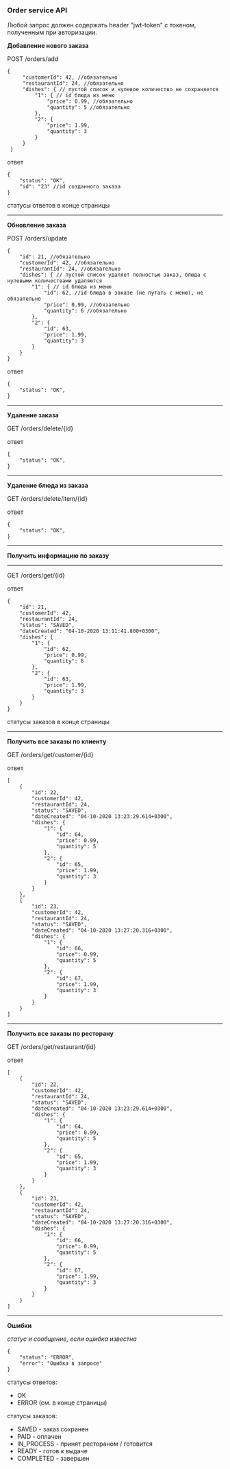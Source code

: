 ### Order service API

Любой запрос должен содержать header "jwt-token" с токеном, полученным при авторизации.

**Добавление нового заказа**

POST /orders/add
```json5
{
     "customerId": 42, //обязательно
     "restaurantId": 24, //обязательно
     "dishes": { // пустой список и нулевое количество не сохраняется
         "1": { // id блюда из меню
             "price": 0.99, //обязательно
             "quantity": 5 //обязательно
         },
         "2": {
             "price": 1.99,
             "quantity": 3
         }
     }
 }
```
ответ
```json5
{
    "status": "OK",
    "id": "23" //id созданного заказа
}
```
статусы ответов в конце страницы

---
**Обновление заказа**

POST /orders/update
```json5
{
    "id": 21, //обязательно
    "customerId": 42, //обязательно
    "restaurantId": 24, //обязательно
    "dishes": { // пустой список удаляет полностью заказ, блюда с нулевыми количествами удаляются
        "1": { // id блюда из меню
            "id": 62, //id блюда в заказе (не путать с меню), не обязательно
            "price": 0.99, //обязательно
            "quantity": 6 //обязательно
        },
        "2": {
            "id": 63,
            "price": 1.99,
            "quantity": 3
        }
    }
}
```
ответ
```json5
{
    "status": "OK",
}
```
---
**Удаление заказа**

GET /orders/delete/{id}

ответ
```json5
{
    "status": "OK",
}
```
---
**Удаление блюда из заказа**

GET /orders/delete/item/{id}

ответ
```json5
{
    "status": "OK",
}
```
---
**Получить информацию по заказу**

---
GET /orders/get/{id}

ответ
```json5
{
    "id": 21,
    "customerId": 42,
    "restaurantId": 24,
    "status": "SAVED",
    "dateCreated": "04-10-2020 13:11:41.800+0300",
    "dishes": {
        "1": {
            "id": 62,
            "price": 0.99,
            "quantity": 6
        },
        "2": {
            "id": 63,
            "price": 1.99,
            "quantity": 3
        }
    }
}
```
статусы заказов в конце страницы

---
**Получить все заказы по клиенту**

GET /orders/get/customer/{id}

ответ
```json5
[
    {
        "id": 22,
        "customerId": 42,
        "restaurantId": 24,
        "status": "SAVED",
        "dateCreated": "04-10-2020 13:23:29.614+0300",
        "dishes": {
            "1": {
                "id": 64,
                "price": 0.99,
                "quantity": 5
            },
            "2": {
                "id": 65,
                "price": 1.99,
                "quantity": 3
            }
        }
    },
    {
        "id": 23,
        "customerId": 42,
        "restaurantId": 24,
        "status": "SAVED",
        "dateCreated": "04-10-2020 13:27:20.316+0300",
        "dishes": {
            "1": {
                "id": 66,
                "price": 0.99,
                "quantity": 5
            },
            "2": {
                "id": 67,
                "price": 1.99,
                "quantity": 3
            }
        }
    }
]
```
---
**Получить все заказы по ресторану**

GET /orders/get/restaurant/{id}

ответ
```json5
[
    {
        "id": 22,
        "customerId": 42,
        "restaurantId": 24,
        "status": "SAVED",
        "dateCreated": "04-10-2020 13:23:29.614+0300",
        "dishes": {
            "1": {
                "id": 64,
                "price": 0.99,
                "quantity": 5
            },
            "2": {
                "id": 65,
                "price": 1.99,
                "quantity": 3
            }
        }
    },
    {
        "id": 23,
        "customerId": 42,
        "restaurantId": 24,
        "status": "SAVED",
        "dateCreated": "04-10-2020 13:27:20.316+0300",
        "dishes": {
            "1": {
                "id": 66,
                "price": 0.99,
                "quantity": 5
            },
            "2": {
                "id": 67,
                "price": 1.99,
                "quantity": 3
            }
        }
    }
]
```
---
**Ошибки**

*статус и сообщение, если ошибка известна*
```json5
{
    "status": "ERROR",
    "error": "Ошибка в запросе"
}
```
статусы ответов:
- OK
- ERROR (см. в конце страницы)

статусы заказов:
- SAVED - заказ сохранен
- PAID - оплачен
- IN_PROCESS - принят рестораном / готовится
- READY - готов к выдаче
- COMPLETED - завершен